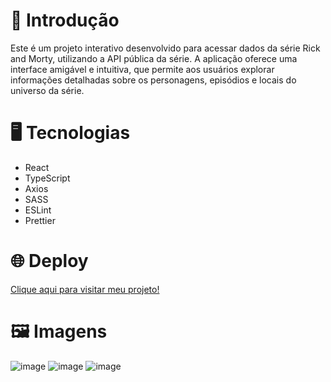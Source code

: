 <h1>📝 Introdução</h1>

<p>Este é um projeto interativo desenvolvido para acessar dados da série Rick and Morty, utilizando a API pública da série. A aplicação oferece uma interface amigável e intuitiva, que permite aos usuários explorar informações detalhadas sobre os personagens, episódios e locais do universo da série.</p>

<h1>🖥️ Tecnologias</h1>

<ul>
  <li>React</li>
  <li>TypeScript</li>
  <li>Axios</li>
  <li>SASS</li>
  <li>ESLint</li>
  <li>Prettier</li>
</ul>

<h1>🌐 Deploy</h1>
<a href="https://rick-and-morty-alpha-pied.vercel.app">Clique aqui para visitar meu projeto!</a>

<h1>🖼️ Imagens</h1>

![image](https://github.com/user-attachments/assets/2e4fbec6-1ebb-4d03-864e-62b130a3ab4a)
![image](https://github.com/user-attachments/assets/e03694f3-d00e-46b0-b2ca-8e9207c5ee62)
![image](https://github.com/user-attachments/assets/af1f51aa-3b56-45d6-a068-3232ba53cc05)

